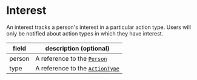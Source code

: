 # Interest

An interest tracks a person's interest in a particular action type.  Users will only be notified about action types in which they have interest.

| field         | description (optional)
|---------------|-------------------------------------------
| person        | A reference to the [`Person`](./Person.md)
| type          | A reference to the [`ActionType`](./ActionType.md)
